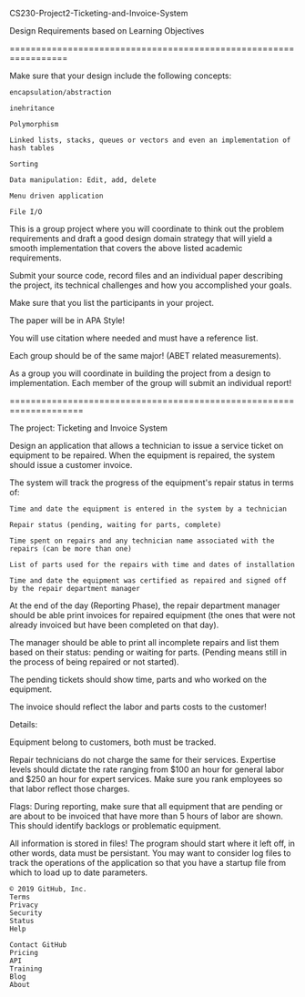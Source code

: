 CS230-Project2-Ticketing-and-Invoice-System

Design Requirements based on Learning Objectives

=================================================================

Make sure that your design include the following concepts:

    encapsulation/abstraction

    inehritance

    Polymorphism

    Linked lists, stacks, queues or vectors and even an implementation of hash tables

    Sorting

    Data manipulation: Edit, add, delete

    Menu driven application

    File I/O

This is a group project where you will coordinate to think out the problem requirements and draft a good design domain strategy that will yield a smooth implementation that covers the above listed academic requirements.

Submit your source code, record files and an individual paper describing the project, its technical challenges and how you accomplished your goals.

Make sure that you list the participants in your project.

The paper will be in APA Style!

You will use citation where needed and must have a reference list.

Each group should be of the same major! (ABET related measurements).

As a group you will coordinate in building the project from a design to implementation. Each member of the group will submit an individual report!

====================================================================

The project: Ticketing and Invoice System

Design an application that allows a technician to issue a service ticket on equipment to be repaired. When the equipment is repaired, the system should issue a customer invoice.

The system will track the progress of the equipment's repair status in terms of:

    Time and date the equipment is entered in the system by a technician

    Repair status (pending, waiting for parts, complete)

    Time spent on repairs and any technician name associated with the repairs (can be more than one)

    List of parts used for the repairs with time and dates of installation

    Time and date the equipment was certified as repaired and signed off by the repair department manager

At the end of the day (Reporting Phase), the repair department manager should be able print invoices for repaired equipment (the ones that were not already invoiced but have been completed on that day).

The manager should be able to print all incomplete repairs and list them based on their status: pending or waiting for parts. (Pending means still in the process of being repaired or not started).

The pending tickets should show time, parts and who worked on the equipment.

The invoice should reflect the labor and parts costs to the customer!

Details:

Equipment belong to customers, both must be tracked.

Repair technicians do not charge the same for their services. Expertise levels should dictate the rate ranging from $100 an hour for general labor and $250 an hour for expert services. Make sure you rank employees so that labor reflect those charges.

Flags: During reporting, make sure that all equipment that are pending or are about to be invoiced that have more than 5 hours of labor are shown. This should identify backlogs or problematic equipment.

All information is stored in files! The program should start where it left off, in other words, data must be persistant. You may want to consider log files to track the operations of the application so that you have a startup file from which to load up to date parameters.

    © 2019 GitHub, Inc.
    Terms
    Privacy
    Security
    Status
    Help

    Contact GitHub
    Pricing
    API
    Training
    Blog
    About

